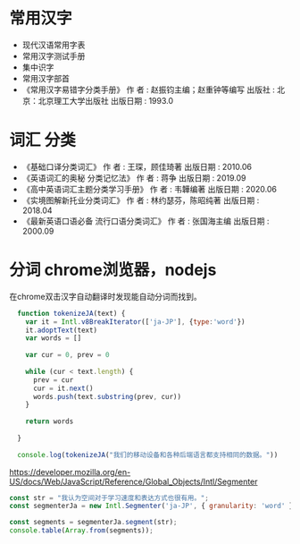 # 常用汉字

* 现代汉语常用字表
* 常用汉字测试手册
* 集中识字
* 常用汉字部首
* 《常用汉字易错字分类手册》 作  者 : 赵振钧主编；赵重钟等编写 出版社 : 北京：北京理工大学出版社 出版日期 : 1993.0

# 词汇 分类

* 《基础口译分类词汇》 作  者 : 王琛，顾佳琦著 出版日期 : 2010.06
* 《英语词汇的奥秘 分类记忆法》 作  者 : 蒋争 出版日期 : 2019.09
* 《高中英语词汇主题分类学习手册》 作  者 : 韦韡编著 出版日期 : 2020.06
* 《实境图解新托业分类词汇》 作  者 : 林约瑟芬，陈昭纯著 出版日期 : 2018.04
* 《最新英语口语必备 流行口语分类词汇》 作  者 : 张国海主编 出版日期 : 2000.09

# 分词 chrome浏览器，nodejs

在chrome双击汉字自动翻译时发现能自动分词而找到。

```javascript
  function tokenizeJA(text) {
    var it = Intl.v8BreakIterator(['ja-JP'], {type:'word'})
    it.adoptText(text)
    var words = []
  
    var cur = 0, prev = 0
  
    while (cur < text.length) {
      prev = cur
      cur = it.next()
      words.push(text.substring(prev, cur))
    }
  
    return words
  
  }
  
  console.log(tokenizeJA("我们的移动设备和各种后端语言都支持相同的数据。"))
  ```
  
  https://developer.mozilla.org/en-US/docs/Web/JavaScript/Reference/Global_Objects/Intl/Segmenter

```javascript
const str = "我认为空间对于学习速度和表达方式也很有用。";
const segmenterJa = new Intl.Segmenter('ja-JP', { granularity: 'word' });

const segments = segmenterJa.segment(str);
console.table(Array.from(segments));
```
